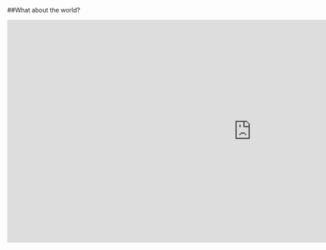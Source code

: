 ##What about the world?

<iframe width="1120" height="512" src="https://www.youtube.com/embed/t3Vo37V9oU8?start=600" frameborder="0" allow="autoplay; encrypted-media" allowfullscreen></iframe>
